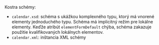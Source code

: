 Kostra schémy:

* `calendar.xsd`: schéma s ukážkou komplexného typu, ktorý má vnorené elementy jednoduchého typu. Schéma má implicitný režim pre lokálne elementy. Keďže atribút `elementFormDefault` chýba, schéma zakazuje použitie kvalifikovaných lokálnych elementov.
* `calendar.xml`: inštancia XML schémy